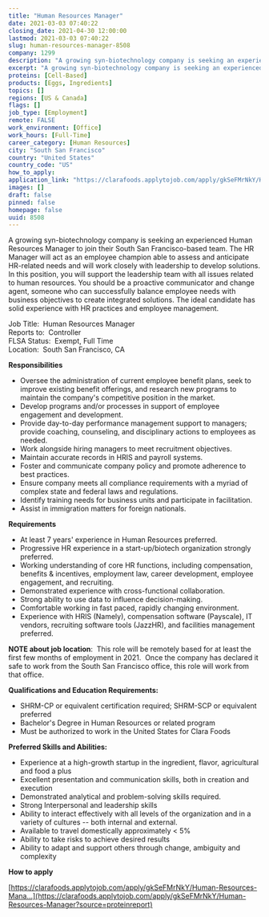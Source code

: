 ```yaml
---
title: "Human Resources Manager"
date: 2021-03-03 07:40:22
closing_date: 2021-04-30 12:00:00
lastmod: 2021-03-03 07:40:22
slug: human-resources-manager-8508
company: 1299
description: "A growing syn-biotechnology company is seeking an experienced Human Resources Manager to join their South San Francisco-based team. The HR Manager will act as an employee champion able to assess and anticipate HR-related needs and will work closely with leadership to develop solutions. In this position, you will support the leadership team with all issues related to human resources. You should be a proactive communicator and change agent, someone who can successfully balance employee needs with business objectives to create integrated solutions."
excerpt: "A growing syn-biotechnology company is seeking an experienced Human Resources Manager to join their South San Francisco-based team. The HR Manager will act as an employee champion able to assess and anticipate HR-related needs and will work closely with leadership to develop solutions. In this position, you will support the leadership team with all issues related to human resources. You should be a proactive communicator and change agent, someone who can successfully balance employee needs with business objectives to create integrated solutions."
proteins: [Cell-Based]
products: [Eggs, Ingredients]
topics: []
regions: [US & Canada]
flags: []
job_type: [Employment]
remote: FALSE
work_environment: [Office]
work_hours: [Full-Time]
career_category: [Human Resources]
city: "South San Francisco"
country: "United States"
country_code: "US"
how_to_apply: 
application_link: "https://clarafoods.applytojob.com/apply/gkSeFMrNkY/Human-Resources-Manager?source=proteinreport"
images: []
draft: false
pinned: false
homepage: false
uuid: 8508
---
```

A growing syn-biotechnology company is seeking an experienced Human
Resources Manager to join their South San Francisco-based team. The HR
Manager will act as an employee champion able to assess and anticipate
HR-related needs and will work closely with leadership to develop
solutions. In this position, you will support the leadership team with
all issues related to human resources. You should be a proactive
communicator and change agent, someone who can successfully balance
employee needs with business objectives to create integrated solutions.
The ideal candidate has solid experience with HR practices and employee
management.

Job Title:  Human Resources Manager\
Reports to:  Controller\
FLSA Status:  Exempt, Full Time\
Location:  South San Francisco, CA

**Responsibilities**

-   Oversee the administration of current employee benefit plans, seek
    to improve existing benefit offerings, and research new programs to
    maintain the company's competitive position in the market.
-   Develop programs and/or processes in support of employee engagement
    and development.
-   Provide day-to-day performance management support to managers;
    provide coaching, counseling, and disciplinary actions to employees
    as needed.
-   Work alongside hiring managers to meet recruitment objectives.
-   Maintain accurate records in HRIS and payroll systems.
-   Foster and communicate company policy and promote adherence to best
    practices.
-   Ensure company meets all compliance requirements with a myriad of
    complex state and federal laws and regulations.
-   Identify training needs for business units and participate in
    facilitation.
-   Assist in immigration matters for foreign nationals.

**Requirements**

-   At least 7 years' experience in Human Resources preferred.
-   Progressive HR experience in a start-up/biotech organization
    strongly preferred.
-   Working understanding of core HR functions, including compensation,
    benefits & incentives, employment law, career development, employee
    engagement, and recruiting.
-   Demonstrated experience with cross-functional collaboration.
-   Strong ability to use data to influence decision-making.
-   Comfortable working in fast paced, rapidly changing environment.
-   Experience with HRIS (Namely), compensation software (Payscale), IT
    vendors, recruiting software tools (JazzHR), and facilities
    management preferred.

**NOTE about job location**:  This role will be remotely based for at
least the first few months of employment in 2021.  Once the company has
declared it safe to work from the South San Francisco office, this role
will work from that office.

**Qualifications and Education Requirements:**

-   SHRM-CP or equivalent certification required; SHRM-SCP or equivalent
    preferred
-   Bachelor's Degree in Human Resources or related program
-   Must be authorized to work in the United States for Clara Foods

**Preferred Skills and Abilities:**

-   Experience at a high-growth startup in the ingredient, flavor,
    agricultural and food a plus
-   Excellent presentation and communication skills, both in creation
    and execution
-   Demonstrated analytical and problem-solving skills required.
-   Strong Interpersonal and leadership skills
-   Ability to interact effectively with all levels of the organization
    and in a variety of cultures -- both internal and external.
-   Available to travel domestically approximately \< 5%
-   Ability to take risks to achieve desired results
-   Ability to adapt and support others through change, ambiguity and
    complexity


**How to apply**


[https://clarafoods.applytojob.com/apply/gkSeFMrNkY/Human-Resources-Mana...](https://clarafoods.applytojob.com/apply/gkSeFMrNkY/Human-Resources-Manager?source=proteinreport)
